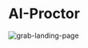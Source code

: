 # AI-Proctor

![grab-landing-page](https://github.com/nkluan/AI-Proctor/blob/main/Log%20Video/gif/front_cam_result.gif)
